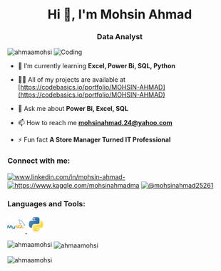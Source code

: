 <h1 align="center">Hi 👋, I'm Mohsin Ahmad</h1>
<h3 align="center">Data Analyst</h3>
<img align="right" alt="Coding" width="400" src="https://miro.medium.com/v2/resize:fit:720/format:webp/1*OlFkTtfJhxgrkcHNBF8CGg.gif">


<p align="left"> <img src="https://komarev.com/ghpvc/?username=ahmaamohsi&label=Profile%20views&color=0e75b6&style=flat" alt="ahmaamohsi" /> </p>

- 🌱 I’m currently learning **Excel, Power Bi, SQL, Python**

- 👨‍💻 All of my projects are available at [https://codebasics.io/portfolio/MOHSIN-AHMAD](https://codebasics.io/portfolio/MOHSIN-AHMAD)

- 💬 Ask me about **Power Bi, Excel, SQL**

- 📫 How to reach me **mohsinahmad.24@yahoo.com**

- ⚡ Fun fact **A Store Manager Turned IT Professional**

<h3 align="left">Connect with me:</h3>
<p align="left">
<a href="https://linkedin.com/in/www.linkedin.com/in/mohsin-ahmad-" target="blank"><img align="center" src="https://raw.githubusercontent.com/rahuldkjain/github-profile-readme-generator/master/src/images/icons/Social/linked-in-alt.svg" alt="www.linkedin.com/in/mohsin-ahmad-" height="30" width="40" /></a>
<a href="https://kaggle.com/https://www.kaggle.com/mohsinahmadma" target="blank"><img align="center" src="https://raw.githubusercontent.com/rahuldkjain/github-profile-readme-generator/master/src/images/icons/Social/kaggle.svg" alt="https://www.kaggle.com/mohsinahmadma" height="30" width="40" /></a>
<a href="https://www.hackerrank.com/@mohsinahmad25261" target="blank"><img align="center" src="https://raw.githubusercontent.com/rahuldkjain/github-profile-readme-generator/master/src/images/icons/Social/hackerrank.svg" alt="@mohsinahmad25261" height="30" width="40" /></a>
</p>

<h3 align="left">Languages and Tools:</h3>
<p align="left"> <a href="https://www.mysql.com/" target="_blank" rel="noreferrer"> <img src="https://raw.githubusercontent.com/devicons/devicon/master/icons/mysql/mysql-original-wordmark.svg" alt="mysql" width="40" height="40"/> </a> <a href="https://www.python.org" target="_blank" rel="noreferrer"> <img src="https://raw.githubusercontent.com/devicons/devicon/master/icons/python/python-original.svg" alt="python" width="40" height="40"/> </a> </p>

<p><img align="left" src="https://github-readme-stats.vercel.app/api/top-langs?username=ahmaamohsi&show_icons=true&locale=en&layout=compact" alt="ahmaamohsi" /></p>

<p>&nbsp;<img align="center" src="https://github-readme-stats.vercel.app/api?username=ahmaamohsi&show_icons=true&locale=en" alt="ahmaamohsi" /></p>

<p><img align="center" src="https://github-readme-streak-stats.herokuapp.com/?user=ahmaamohsi&" alt="ahmaamohsi" /></p>
